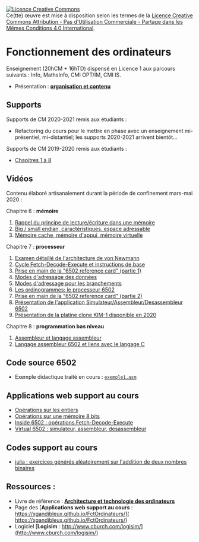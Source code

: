 <a rel="license" href="http://creativecommons.org/licenses/by-nc-sa/4.0/"><img alt="Licence Creative Commons" style="border-width:0" src="https://i.creativecommons.org/l/by-nc-sa/4.0/88x31.png" /></a><br />Ce(tte) œuvre est mise à disposition selon les termes de la <a rel="license" href="http://creativecommons.org/licenses/by-nc-sa/4.0/">Licence Creative Commons Attribution - Pas d’Utilisation Commerciale - Partage dans les Mêmes Conditions 4.0 International</a>.


# Fonctionnement des ordinateurs
Enseignement (20hCM + 16hTD) dispensé en Licence 1 aux parcours suivants : Info, MathsInfo, CMI OPT/IM, CMI IS.
- Présentation : [**organisation et contenu**](../master/supportsCM/FctOI-0-organisationContenu.pdf)

## Supports
Supports de CM 2020-2021 remis aux étudiants :

- Refactoring du cours pour le mettre en phase avec un enseignement mi-présentiel, mi-distantiel; les supports 2020-2021 arrivent bientôt...

Supports de CM 2019-2020 remis aux étudiants :

- [Chapitres 1 à 8](../master/supportsCM/)


## Vidéos
Contenu élaboré artisanalement durant la période de confinement mars-mai 2020 :

Chapitre 6 : **mémoire**
1. [Rappel du principe de lecture/écriture dans une mémoire](https://mediaserver.univ-nantes.fr/videos/l1-cm-x12i020-video-1/)
2. [Big / small endian, caractéristiques, espace adressable](https://mediaserver.univ-nantes.fr/videos/l1-cm-x12i020-video-2/)
3. [Mémoire cache, mémoire d'appui, mémoire virtuelle](https://mediaserver.univ-nantes.fr/videos/l1-cm-x12i020-video-3/)

Chapitre 7 : **processeur**
1. [Examen détaillé de l'architecture de von Newmann](https://mediaserver.univ-nantes.fr/videos/l1-cm-x12i020-video-4/)
2. [Cycle Fetch-Decode-Execute et instructions de base](https://mediaserver.univ-nantes.fr/videos/l1-cm-x12i020-video-5/)
3. [Prise en main de la "6502 reference card" (partie 1)](https://mediaserver.univ-nantes.fr/videos/l1-cm-x12i020-video-6/)
4. [Modes d'adressage des données](https://mediaserver.univ-nantes.fr/videos/l1-cm-x12i020-video-7/)
5. [Modes d'adressage pour les branchements](https://mediaserver.univ-nantes.fr/videos/l1-cm-x12i020-video-8/)
6. [Les ordinogrammes; le processeur 6502](https://mediaserver.univ-nantes.fr/videos/l1-cm-x12i020-video-9/)
7. [Prise en main de la "6502 reference card" (partie 2)](https://mediaserver.univ-nantes.fr/videos/l1-cm-x12i020-video-10/)
8. [Présentation de l'application Simulateur/Assembleur/Desassembleur 6502](https://mediaserver.univ-nantes.fr/videos/l1-cm-x12i020-video-11/)
9. [Présentation de la platine clone KIM-1 disponible en 2020](https://mediaserver.univ-nantes.fr/videos/l1-cm-x12i020-video-12/)

Chapitre 8 : **programmation bas niveau**
1. [Assembleur et langage assembleur](https://mediaserver.univ-nantes.fr/videos/l1-cm-x12i020-video-13/)
2. [Langage assembleur 6502 et liens avec le langage C](https://mediaserver.univ-nantes.fr/videos/l1-cm-x12i020-video-14/)

## Code source 6502
-  Exemple didactique traité en cours : [`exemple1.asm`](https://github.com/xgandibleux/FctOrdinateurs/blob/master/codeSource/exemple1.asm)

## Applications web support au cours
- [Opérations sur les entiers](https://github.com/xgandibleux/FctOrdinateurs/blob/gh-pages/index.md#appEntiers)
- [Opérations sur une mémoire 8 bits](https://github.com/xgandibleux/FctOrdinateurs/blob/gh-pages/index.md#appMemoire)
- [Inside 6502 : opérations Fetch-Decode-Execute](https://github.com/xgandibleux/FctOrdinateurs/blob/gh-pages/index.md#appInside6502)
- [Virtual 6502 : simulateur, assembleur, desassembleur](https://github.com/xgandibleux/FctOrdinateurs/blob/gh-pages/index.md#appVirtual6502)

## Codes support au cours
- [julia : exercices générés aléatoirement sur l'addition de deux nombres binaires](https://github.com/xgandibleux/FctOrdinateurs/blob/master/codeSource/additionbinairev1.jl)

## Ressources : 
- Livre de référence : [**Architecture et technologie des ordinateurs**](https://nantilus.univ-nantes.fr/vufind/Record/PPN230056938)
- Page des [**Applications web support au cours** :  https://xgandibleux.github.io/FctOrdinateurs/]( https://xgandibleux.github.io/FctOrdinateurs/)
- Logiciel [**Logisim** : http://www.cburch.com/logisim/](http://www.cburch.com/logisim/)
